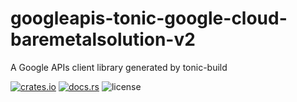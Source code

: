 # googleapis-tonic-google-cloud-baremetalsolution-v2

A Google APIs client library generated by tonic-build

[![crates.io](https://img.shields.io/crates/v/googleapis-tonic-google-cloud-baremetalsolution-v2)](https://crates.io/crates/googleapis-tonic-google-cloud-baremetalsolution-v2)
[![docs.rs](https://img.shields.io/docsrs/googleapis-tonic-google-cloud-baremetalsolution-v2)](https://docs.rs/googleapis-tonic-google-cloud-baremetalsolution-v2)
![license](https://img.shields.io/crates/l/googleapis-tonic-google-cloud-baremetalsolution-v2)
